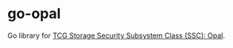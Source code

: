 # go-opal
Go library for [TCG Storage Security Subsystem Class (SSC): Opal](https://trustedcomputinggroup.org/resource/storage-work-group-storage-security-subsystem-class-opal/).
